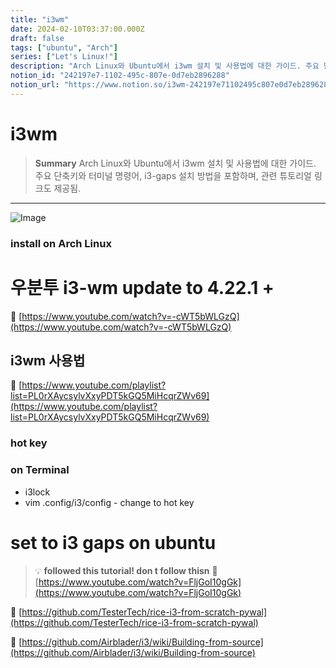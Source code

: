```yaml
---
title: "i3wm"
date: 2024-02-10T03:37:00.000Z
draft: false
tags: ["ubuntu", "Arch"]
series: ["Let's Linux!"]
description: "Arch Linux와 Ubuntu에서 i3wm 설치 및 사용법에 대한 가이드. 주요 단축키와 터미널 명령어, i3-gaps 설치 방법을 포함하며, 관련 튜토리얼 링크도 제공됨."
notion_id: "242197e7-1102-495c-807e-0d7eb2896288"
notion_url: "https://www.notion.so/i3wm-242197e71102495c807e0d7eb2896288"
---
```


# i3wm

> **Summary**
> Arch Linux와 Ubuntu에서 i3wm 설치 및 사용법에 대한 가이드. 주요 단축키와 터미널 명령어, i3-gaps 설치 방법을 포함하며, 관련 튜토리얼 링크도 제공됨.

---

![Image](https://prod-files-secure.s3.us-west-2.amazonaws.com/09ccd4d5-876c-4bba-bbdf-cc77a0a11257/3b9564cb-dea9-4ae8-a8ef-e6ebff8d8f6e/Untitled.png?X-Amz-Algorithm=AWS4-HMAC-SHA256&X-Amz-Content-Sha256=UNSIGNED-PAYLOAD&X-Amz-Credential=ASIAZI2LB46642OMTOGA%2F20250724%2Fus-west-2%2Fs3%2Faws4_request&X-Amz-Date=20250724T115812Z&X-Amz-Expires=3600&X-Amz-Security-Token=IQoJb3JpZ2luX2VjEAMaCXVzLXdlc3QtMiJIMEYCIQCyyLmHqMRo5XB1Om%2ByguXCF68rv2%2Bb%2FXzw%2FHR4z5kshAIhALyOb%2FQ6CQCxIPS4uucINco093sBh7OEeARayjceYqaUKv8DCCwQABoMNjM3NDIzMTgzODA1Igz7h2QtSpwgBAbY1boq3APWyskI7jgCQUoc3EJ9IqgBBOBBnpXFUg%2F3eZgj%2FsyHHG9bGphk5hpkVJTpg0YTsanzxtxuQFMwRKvcgvh2%2Bqy5NKw%2Fhx49VT4pKkJedNbVttlxsr6MiFpN%2BenpC8mseUCIJC2JoUrfHVJP9YEJ4KwmKf8QZF7La532LMHiMVjowqjA1MOz7s9a%2FegEBwSSkkEvcQx%2BnAWln21PCfh7mDLnq8KKD4zgn4FjU%2BJIPnSihVdz0bfo3BEwNdcfo156jUOESFgLrepWZ3z8jQUpUJPCqxt%2FlsgenKis0aSw8dlyI3H%2FDtXROjesGAgj1Fbhg8hhTw5xX4jfX08885XoXTwR9xk%2B5DMiW%2BPNn3xSmvk7KFRpd8SNATw6x5Cxw3aorA6pCZp15dmcpJPUdMjX2V24zZjmI7A7d6UYw8bmh97PdmVPMf8uVECsZDWftUm4FmxUO%2BE%2FIe5GOLRYd3%2F%2Bpq84%2BbxKTHA4fYf24l8U7wDq6uO%2BfypIOnyNOzi1%2Fx4qCGVe4za9nAFl%2BXF78k6tm9sel5WWlRe0J6RELV14mzAsEV1ZJAiMRmzRSrbqtEIyusVg2ZLd1FGnEDRWNZYk%2FeX%2Fbqcgh%2FX6tLA5sQzwSLHVgm2YdVJpzffCo%2Bx28jCKm4jEBjqkAbkpAIJNAToDqOGqjnVDA64sjHdAJpMSPSV49s8fiJtif6YGG965SM1BtVamtb8opKxPDKx2qDsDRo9Y5JCjdGIR%2BUR8XYr%2BMqG3WzUqpBSGiXuod2u%2Fj4dMCwh0uAE7YSP82%2BSV7rSLe5t2UdLlUHqgqFazvq8qE%2FAU3Bxo5BQrNJUHq%2Bkr%2FIlVw4qwTzqAdI3FtIvMmnsAwXYdNHa5YKQldOUr&X-Amz-Signature=a5214e129b5cbdc3b0c6438f392641bd53ea70507771368cd8eaedf95aeeb257&X-Amz-SignedHeaders=host&x-amz-checksum-mode=ENABLED&x-id=GetObject)

### install on Arch Linux

# 우분투 i3-wm update to 4.22.1 +

🔗 [https://www.youtube.com/watch?v=-cWT5bWLGzQ](https://www.youtube.com/watch?v=-cWT5bWLGzQ)

## i3wm 사용법

🔗 [https://www.youtube.com/playlist?list=PL0rXAycsylvXxyPDT5kGQ5MiHcqrZWv69](https://www.youtube.com/playlist?list=PL0rXAycsylvXxyPDT5kGQ5MiHcqrZWv69)

### hot key

### on Terminal

- i3lock
- vim .config/i3/config - change to hot key

# set to i3 gaps on ubuntu

> 💡 **followed this tutorial! don t follow thisn**
> 🔗 [https://www.youtube.com/watch?v=FljGoI10gGk](https://www.youtube.com/watch?v=FljGoI10gGk)
>
>

🔗 [https://github.com/TesterTech/rice-i3-from-scratch-pywal](https://github.com/TesterTech/rice-i3-from-scratch-pywal)

🔗 [https://github.com/Airblader/i3/wiki/Building-from-source](https://github.com/Airblader/i3/wiki/Building-from-source)

